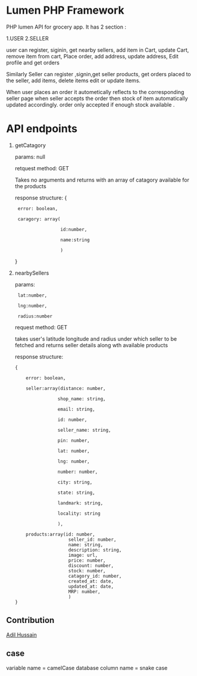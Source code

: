 # Lumen PHP Framework
PHP lumen API for grocery app.
It has 2 section :


1.USER
2.SELLER


user can register, siginin, get nearby sellers,
add item in Cart, update Cart, remove item from cart,
Place order, add address, update address,
Edit profile and get orders

Similarly
Seller can register ,signin,get seller products,
get orders placed to the seller, add items, delete items
edit or update items.

When user places an order it autometically reflects to the corresponding seller page
when seller accepts the order then stock of item automatically updated accordingly.
order only accepted if enough stock available .

# API endpoints
1. getCatagory

    params: null

    retquest method: GET

    Takes no arguments and returns with an array of catagory available for the products

    response structure:
    {

        error: boolean,

        caragory: array(

                        id:number,

                        name:string

                        )

    }

2. nearbySellers

    params:

        lat:number,

        lng:number,

        radius:number
    
    request method: GET

    takes user's latitude longitude and radius under which seller to be fetched and 
    returns seller details along wth available products
    
    response structure:
    ```
    {

        error: boolean,

        seller:array(distance: number,

                    shop_name: string,

                    email: string,

                    id: number,

                    seller_name: string,

                    pin: number,

                    lat: number,

                    lng: number,

                    number: number,

                    city: string,

                    state: string,

                    landmark: string,

                    locality: string

                    ),

        products:array(id: number,
                        seller_id: number,
                        name: string,
                        description: string,
                        image: url,
                        price: number,
                        discount: number,
                        stock: number,
                        catagory_id: number,
                        created_at: date,
                        updated_at: date,
                        MRP: number,
                        )
    }
    ```
## Contribution
[Adil Hussain](https://github.com/adilcse/)

## case
variable name = camelCase
database column name = snake case
